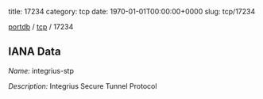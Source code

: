 title: 17234
category: tcp
date: 1970-01-01T00:00:00+0000
slug: tcp/17234

[portdb](/) / [tcp](/category/tcp.html) / 17234


## IANA Data

_Name:_ integrius-stp

_Description:_ Integrius Secure Tunnel Protocol

